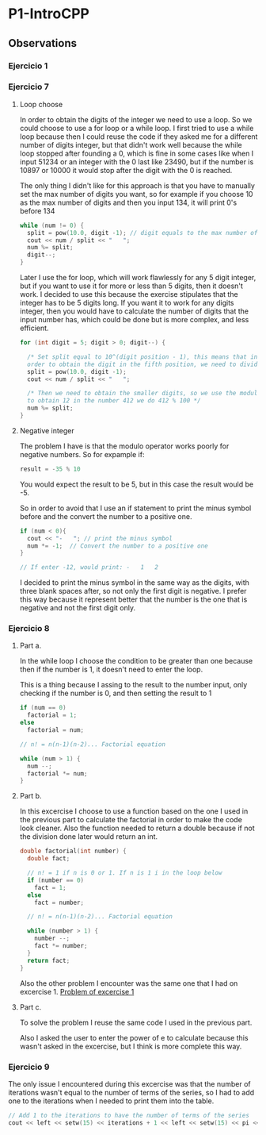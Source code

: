 # P1-IntroCPP

## Observations

### Ejercicio 1


### Ejercicio 7

1. Loop choose
    
    In order to obtain the digits of the integer we need to use a loop.
    So we could choose to use a for loop or a while loop.
    I first tried to use a while loop because then I could reuse the code if they asked me for a different number of digits integer,
    but that didn't work well because the while loop stopped after founding a 0, which is fine in some cases like when I input 51234 or an integer with the 0 last
    like 23490, but if the number is 10897 or 10000 it would stop after the digit with the 0 is reached.

    The only thing I didn't like for this approach is that you have to manually set the max number of digits you want,
    so for example if you choose 10 as the max number of digits and then you input 134, it will print 0's before 134

    ```cpp
    while (num != 0) {
      split = pow(10.0, digit -1); // digit equals to the max number of digits
      cout << num / split << "   ";
      num %= split;
      digit--;
    }
    ```

    Later I use the for loop, which will work flawlessly for any 5 digit integer, but if you want to use it for more or less than 5 digits, then it doesn't work.
    I decided to use this because the exercise stipulates that the integer has to be 5 digits long. If you want it to work for any digits integer, then you would have to calculate the number of digits that the input number has, which could be done but is more complex, and less efficient.

    ```cpp
    for (int digit = 5; digit > 0; digit--) {

      /* Set split equal to 10^(digit position - 1), this means that in
      order to obtain the digit in the fifth position, we need to divide by 10^4 = 10000 */
      split = pow(10.0, digit -1);
      cout << num / split << "   ";

      /* Then we need to obtain the smaller digits, so we use the modulo, for example:
      to obtain 12 in the number 412 we do 412 % 100 */
      num %= split;
    }
    ```

2. Negative integer
    
    The problem I have is that the modulo operator works poorly for negative numbers.
    So for expample if:

    ```cpp
    result = -35 % 10
    ```

    You would expect the result to be 5, but in this case the result would be -5.
    
    So in order to avoid that I use an if statement to print the minus symbol before and the convert the number to a positive one.

    ```cpp
    if (num < 0){
      cout << "-   "; // print the minus symbol
      num *= -1;  // Convert the number to a positive one
    }

    // If enter -12, would print: -   1   2
    ```

    I decided to print the minus symbol in the same way as the digits, with three blank spaces after, so not only the first digit is negative. I prefer this way because it represent better that the number is the one that is negative and not the first digit only.

### Ejercicio 8
1. Part a.

    In the while loop I choose the condition to be greater than one because then if the number is 1, it doesn't need to enter the loop.
    
    This is a thing because I assing to the result to the number input, only checking if the number is 0, and then setting the result to 1

    ```cpp
    if (num == 0)
      factorial = 1;
    else 
      factorial = num;

    // n! = n(n-1)(n-2)... Factorial equation

    while (num > 1) {
      num --;
      factorial *= num;
    }
    ```
2. Part b.

    In this excercise I choose to use a function based on the one I used in the previous part to calculate the factorial in order to make the code look cleaner. Also the function needed to return a double because if not the division done later would return an int.

    ```cpp
    double factorial(int number) {
      double fact;

      // n! = 1 if n is 0 or 1. If n is 1 i in the loop below
      if (number == 0)
        fact = 1;
      else 
        fact = number;

      // n! = n(n-1)(n-2)... Factorial equation

      while (number > 1) {
        number --;
        fact *= number;
      }
      return fact;
    }
    ```

    Also the other problem I encounter was the same one that I had on excercise 1. [Problem of excercise 1](#ejercicio-1)

3. Part c.

    To solve the problem I reuse the same code I used in the previous part.

    Also I asked the user to enter the power of e to calculate because this wasn't asked in the excercise, but I think is more complete this way.

### Ejercicio 9
The only issue I encountered during this excercise was that the number of iterations wasn't equal to the number of terms of the series, so I had to add one to the iterations when I needed to print them into the table.

```cpp
// Add 1 to the iterations to have the number of terms of the series
cout << left << setw(15) << iterations + 1 << left << setw(15) << pi << endl;
```
